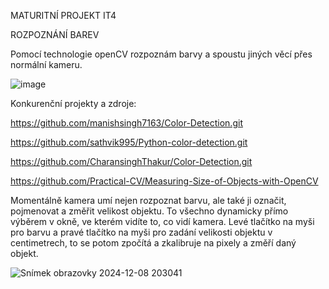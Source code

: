 MATURITNÍ PROJEKT IT4

ROZPOZNÁNÍ BAREV

Pomocí technologie openCV rozpoznám barvy a spoustu jiných věcí přes normální kameru.

![image](https://github.com/user-attachments/assets/539393a1-2556-4d54-acbb-69fc51ce8664)

Konkurenční projekty a zdroje: 

https://github.com/manishsingh7163/Color-Detection.git

https://github.com/sathvik995/Python-color-detection.git

https://github.com/CharansinghThakur/Color-Detection.git

https://github.com/Practical-CV/Measuring-Size-of-Objects-with-OpenCV

Momentálně kamera umí nejen rozpoznat barvu, ale také ji označit, pojmenovat a změřit velikost objektu. To všechno dynamicky přímo výběrem v okně, ve kterém vidíte to, co vidí kamera. Levé tlačítko na myši pro barvu a pravé tlačítko na myši pro zadání velikosti objektu v centimetrech, to se potom zpočítá a zkalibruje na pixely a změří daný objekt.

![Snímek obrazovky 2024-12-08 203041](https://github.com/user-attachments/assets/f82298ad-1255-4917-bb18-ae9231cfb25c)
